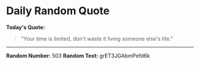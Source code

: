 # Daily Random Quote

**Today's Quote:**
> "Your time is limited, don't waste it living someone else's life."

---

**Random Number:** 503
**Random Text:** grET3JGAbmPefd6k

